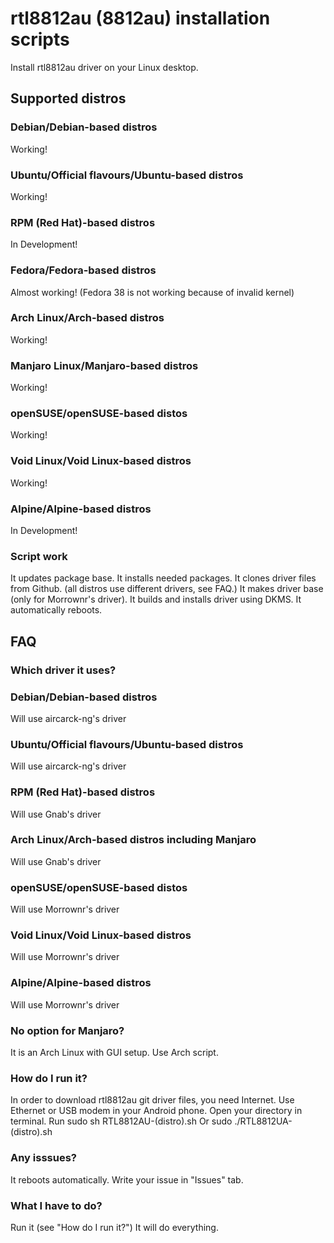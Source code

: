 # rtl8812au (8812au) installation scripts
Install rtl8812au driver on your Linux desktop.
## Supported distros
### Debian/Debian-based distros
Working!
### Ubuntu/Official flavours/Ubuntu-based distros
Working!
### RPM (Red Hat)-based distros 
In Development!
### Fedora/Fedora-based distros
Almost working! (Fedora 38 is not working because of invalid kernel)
### Arch Linux/Arch-based distros 
Working!
### Manjaro Linux/Manjaro-based distros
Working!
### openSUSE/openSUSE-based distos
Working!
### Void Linux/Void Linux-based distros
Working!
### Alpine/Alpine-based distros 
In Development!
### Script work
It updates package base.
It installs needed packages.
It clones driver files from Github. (all distros use different drivers, see FAQ.)
It makes driver base (only for Morrownr's driver).
It builds and installs driver using DKMS.
It automatically reboots.
## FAQ
### Which driver it uses?
### Debian/Debian-based distros  
Will use aircarck-ng's driver
### Ubuntu/Official flavours/Ubuntu-based distros 
Will use aircarck-ng's driver
### RPM (Red Hat)-based distros 
Will use Gnab's driver
### Arch Linux/Arch-based distros including Manjaro 
Will use Gnab's driver
### openSUSE/openSUSE-based distos 
Will use Morrownr's driver
### Void Linux/Void Linux-based distros 
Will use Morrownr's driver
### Alpine/Alpine-based distros 
Will use Morrownr's driver
### No option for Manjaro?
It is an Arch Linux with GUI setup.
Use Arch script.
### How do I run it?
In order to download rtl8812au git driver files, you need Internet.
Use Ethernet or USB modem in your Android phone.
Open your directory in terminal. 
Run sudo sh RTL8812AU-(distro).sh
Or sudo ./RTL8812UA-(distro).sh
### Any isssues?
It reboots automatically.
Write your issue in "Issues" tab.
### What I have to do?
Run it (see "How do I run it?")
It will do everything.

